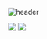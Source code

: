 ![header](https://capsule-render.vercel.app/api?type=Waving&color=003458&height=300&section=header&text=MinseoJo&fontSize=70&animation=blinking&5&fontColor=ffffff)



<!--
img src="https://img.shields.io/badge/쓰고자하는_텍스트-컬러코드?style=flat-square&logo=simpleicons에서_아이콘이름&logoColor=white"/></a>&nbsp 
-->

<img src="https://img.shields.io/badge/Spring-6DB33F?style=for-the-badge&logo=Spring&logoColor=white">
<img src="https://img.shields.io/badge/Spring_Boot-#6DB33F?style=for-the-badge&logo=SpringBoot&logoColor=white">


<!--
a+어쩌고
![minseojo's GitHub stats](https://github-readme-stats.vercel.app/api?username=minseojo&show_icons=true&theme=vue)
-->

<!--
벨로그 링크
 <a href="https://velog.io/@minseojo">
    <img 
        src="http://img.shields.io/badge/-velog-21232222?style=flat&logo=&link=https://velog.io/@minseojo"
        style="height : 40px; margin-left : 20px; margin-right : 20px;"/>
</a>
-->

<!--

 [![Hits](https://hits.seeyoufarm.com/api/count/incr/badge.svg?url=https%3A%2F%2Fgithub.com%2Fminseojo%2Fhit-counter&count_bg=%2379C83D&title_bg=%23555555&icon=&icon_color=%23E7E7E7&title=hits&edge_flat=false)](https://hits.seeyoufarm.com)

-->
